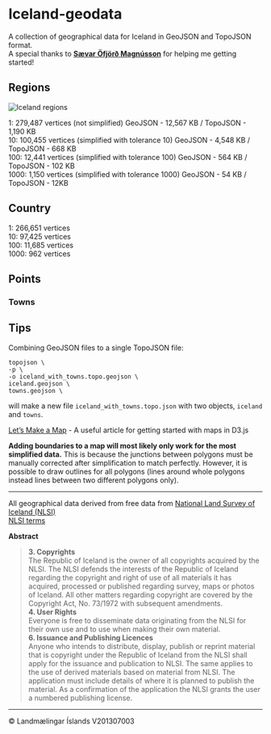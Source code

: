 Iceland-geodata
===============

A collection of geographical data for Iceland in GeoJSON and TopoJSON format.  
A special thanks to **[Sævar Öfjörð Magnússon](https://github.com/saevarom)** for helping me getting started!  

Regions
-------

![Iceland regions](http://i.imgur.com/vycNgYe.png)

1: 279,487 vertices (not simplified) GeoJSON - 12,567 KB / TopoJSON - 1,190 KB  
10: 100,455 vertices (simplified with tolerance 10) GeoJSON - 4,548 KB / TopoJSON - 668 KB  
100: 12,441 vertices (simplified with tolerance 100) GeoJSON - 564 KB / TopoJSON - 102 KB  
1000: 1,150 vertices (simplified with tolerance 1000) GeoJSON - 54 KB / TopoJSON - 12KB  

Country
-------

1: 266,651 vertices  
10: 97,425 vertices  
100: 11,685 vertices  
1000: 962 vertices   

Points
------

### Towns


Tips
----

Combining GeoJSON files to a single TopoJSON file:  
```
topojson \
-p \
-o iceland_with_towns.topo.geojson \
iceland.geojson \
towns.geojson \
```  
will make a new file `iceland_with_towns.topo.json` with two objects, `iceland` and `towns`.

[Let’s Make a Map](http://bost.ocks.org/mike/map/) - A useful article for getting started with maps in D3.js

**Adding boundaries to a map will most likely only work for the most simplified data.** This is because the junctions
between polygons must be manually corrected after simplification to match perfectly. However, it is possible to
draw outlines for all polygons (lines around whole polygons instead lines between two different polygons only).

---

All geographical data derived from free data from [National Land Survey of Iceland (NLSI)](http://www.lmi.is/en/)  
[NLSI terms](http://www.lmi.is/en/stafraen-gogn/skilmalar-og-gjaldskra/)  

**Abstract**  
> **3. Copyrights**  
> The Republic of Iceland is the owner of all copyrights acquired by the NLSI. The 
NLSI defends the interests of the Republic of Iceland regarding the copyright and 
right of use of all materials it has acquired, processed or published regarding survey, 
maps or photos of Iceland. All other matters regarding copyright are covered by the 
Copyright Act, No. 73/1972 with subsequent amendments.  
> **4. User Rights**  
> Everyone is free to disseminate data originating from the NLSI for their own use and to
use when making their own material.  
> **6. Issuance and Publishing Licences**  
> Anyone who intends to distribute, display, publish or reprint material that is copyright 
under the Republic of Iceland from the NLSI shall apply for the issuance and 
publication to NLSI. The same applies to the use of derived materials based on 
material from NLSI. The application must include details of where it is planned to 
publish the material. As a confirmation of the application the NLSI grants the user a 
numbered publishing license.  

---
© Landmælingar Íslands V201307003
